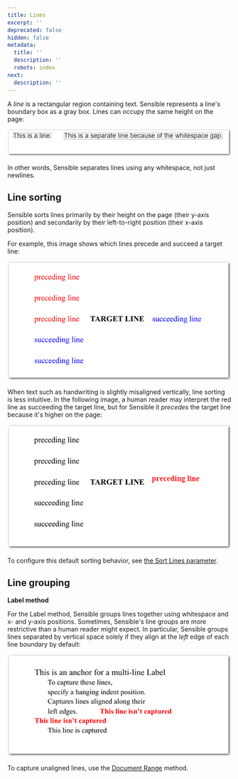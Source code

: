 ```yaml
---
title: Lines
excerpt: ''
deprecated: false
hidden: false
metadata:
  title: ''
  description: ''
  robots: index
next:
  description: ''
---
```

A *line* is a rectangular region containing text. Sensible represents a line's boundary box as a gray box. Lines can occupy the same height on the page:

![Click to enlarge](https://raw.githubusercontent.com/sensible-hq/sensible-docs/main/readme-sync/assets/v0/images/final/line_concept.png)

 In other words, Sensible separates lines using any whitespace, not just newlines.

## Line sorting

Sensible sorts lines primarily by their height on the page (their y-axis position) and secondarily by their left-to-right position (their x-axis position).

For example, this image shows which lines precede and succeed a target line:

![Click to enlarge](https://raw.githubusercontent.com/sensible-hq/sensible-docs/main/readme-sync/assets/v0/images/final/line_sort_1.png)

When text such as handwriting is slightly misaligned vertically, line sorting is less intuitive. In the following image, a human reader may interpret the red line as succeeding the target line, but for Sensible it *precedes* the target line because it's higher on the page:

![Click to enlarge](https://raw.githubusercontent.com/sensible-hq/sensible-docs/main/readme-sync/assets/v0/images/final/line_sort_2.png)

To configure this default sorting behavior, see [the Sort Lines parameter](doc:method).

## Line grouping

**Label method**

For the Label method, Sensible groups lines together using whitespace and x- and y-axis positions. Sometimes, Sensible's line groups are more restrictive than a human reader might expect. In particular, Sensible groups lines separated by vertical space solely if they align at the *left* edge of each line boundary by default:

![Click to enlarge](https://raw.githubusercontent.com/sensible-hq/sensible-docs/main/readme-sync/assets/v0/images/final/line_grouping.png)

To capture unaligned lines, use the [Document Range](doc:document-range) method.
